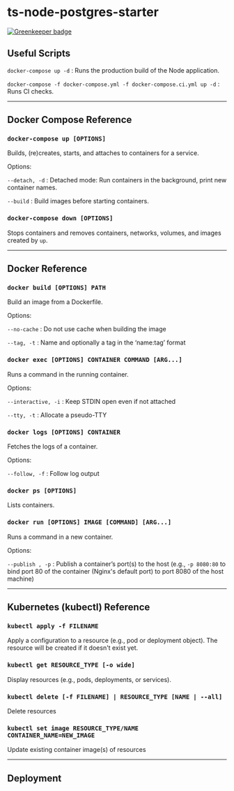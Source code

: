 # ts-node-postgres-starter

[![Greenkeeper badge](https://badges.greenkeeper.io/mjlaufer/ts-express-api-starter.svg)](https://greenkeeper.io/)

## Useful Scripts

`docker-compose up -d` : Runs the production build of the Node application.

`docker-compose -f docker-compose.yml -f docker-compose.ci.yml up -d` : Runs CI checks.

---

## Docker Compose Reference

### `docker-compose up [OPTIONS]`

Builds, (re)creates, starts, and attaches to containers for a service.

Options:

`--detach, -d` : Detached mode: Run containers in the background, print new container names.

`--build` : Build images before starting containers.

### `docker-compose down [OPTIONS]`

Stops containers and removes containers, networks, volumes, and images created by `up`.

---

## Docker Reference

### `docker build [OPTIONS] PATH`

Build an image from a Dockerfile.

Options:

`--no-cache` : Do not use cache when building the image

`--tag, -t` : Name and optionally a tag in the ‘name:tag’ format

### `docker exec [OPTIONS] CONTAINER COMMAND [ARG...]`

Runs a command in the running container.

Options:

`--interactive, -i` : Keep STDIN open even if not attached

`--tty, -t` : Allocate a pseudo-TTY

### `docker logs [OPTIONS] CONTAINER`

Fetches the logs of a container.

Options:

`--follow, -f` : Follow log output

### `docker ps [OPTIONS]`

Lists containers.

### `docker run [OPTIONS] IMAGE [COMMAND] [ARG...]`

Runs a command in a new container.

Options:

`--publish , -p` : Publish a container’s port(s) to the host (e.g., `-p 8080:80` to bind port 80 of
the container (Nginx's default port) to port 8080 of the host machine)

---

## Kubernetes (kubectl) Reference

### `kubectl apply -f FILENAME`

Apply a configuration to a resource (e.g., pod or deployment object). The resource will be created if it doesn't exist yet.

### `kubectl get RESOURCE_TYPE [-o wide]`

Display resources (e.g., pods, deployments, or services).

### `kubectl delete [-f FILENAME] | RESOURCE_TYPE [NAME | --all]`

Delete resources

### `kubectl set image RESOURCE_TYPE/NAME CONTAINER_NAME=NEW_IMAGE`

Update existing container image(s) of resources

---

## Deployment
